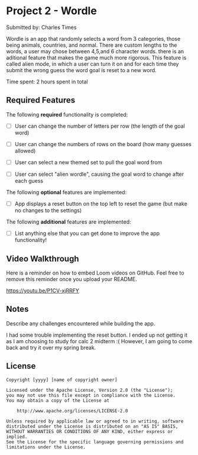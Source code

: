 
# Project 2 - Wordle

Submitted by: Charles Times

Wordle is an app that randomly selects a word from 3 categories, those being animals, countries, and normal. There are custom lengths to the words, a user may chose between 4,5,and 6 character words. there is an aditional feature that makes the game much more rigorous. This feature is called alien mode, in which a user can turn it on and for each time they submit the wrong guess the word goal is reset to a new word. 

Time spent: 2 hours spent in total

## Required Features

The following **required** functionality is completed:

- [ ] User can change the number of letters per row (the length of the goal word)
- [ ] User can change the numbers of rows on the board (how many guesses allowed)
- [ ] User can select a new themed set to pull the goal word from
- [ ] User can select "alien wordle", causing the goal word to change after each guess


The following **optional** features are implemented:

- [ ] App displays a reset button on the top left to reset the game (but make no changes to the settings)

The following **additional** features are implemented:

- [ ] List anything else that you can get done to improve the app functionality!

## Video Walkthrough

Here is a reminder on how to embed Loom videos on GitHub. Feel free to remove this reminder once you upload your README. 

https://youtu.be/P1CV-xjRRFY

## Notes

Describe any challenges encountered while building the app.

I had some trouble implementing the reset button. I ended up not getting it as I am choosing to study for calc 2 midterm :( However, I am going to come back and try it over my spring break. 

## License

    Copyright [yyyy] [name of copyright owner]

    Licensed under the Apache License, Version 2.0 (the "License");
    you may not use this file except in compliance with the License.
    You may obtain a copy of the License at

        http://www.apache.org/licenses/LICENSE-2.0

    Unless required by applicable law or agreed to in writing, software
    distributed under the License is distributed on an "AS IS" BASIS,
    WITHOUT WARRANTIES OR CONDITIONS OF ANY KIND, either express or implied.
    See the License for the specific language governing permissions and
    limitations under the License.
